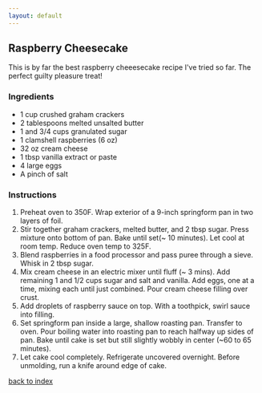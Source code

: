 ```yaml
---
layout: default
---
```


<!---
This is a comment. Note the triple dash to start, but double to end
-->

## Raspberry Cheesecake
<!---
ojusuf, Orion Jusuf
-->
This is by far the best raspberry cheeesecake recipe I've tried so far. The perfect guilty pleasure treat!

### Ingredients

- 1 cup crushed graham crackers
- 2 tablespoons melted unsalted butter
- 1 and 3/4 cups granulated sugar
- 1 clamshell raspberries (6 oz)
- 32 oz cream cheese
- 1 tbsp vanilla extract or paste
- 4 large eggs
- A pinch of salt

### Instructions

1. Preheat oven to 350F. Wrap exterior of a 9-inch springform pan in two layers of foil.
2. Stir together graham crackers, melted butter, and 2 tbsp sugar. Press mixture onto bottom of pan. Bake until set(~ 10 minutes). Let cool at room temp. Reduce oven temp to 325F.
3. Blend raspberries in a food processor and pass puree through a sieve. Whisk in 2 tbsp sugar.
4. Mix cream cheese in an electric mixer until fluff (~ 3 mins). Add remaining 1 and 1/2 cups sugar and salt and vanilla. Add eggs, one at a time, mixing each until just combined. Pour cream cheese filling over crust.
5. Add droplets of raspberry sauce on top. With a toothpick, swirl sauce into filling.
6. Set springform pan inside a large, shallow roasting pan. Transfer to oven. Pour boiling water into roasting pan to reach halfway up sides of pan. Bake until cake is set but still slightly wobbly in center (~60 to 65 minutes).
7. Let cake cool completely. Refrigerate uncovered overnight. Before unmolding, run a knife around edge of cake.

<!--
Keep this link to return to the index
-->
[back to index](../)